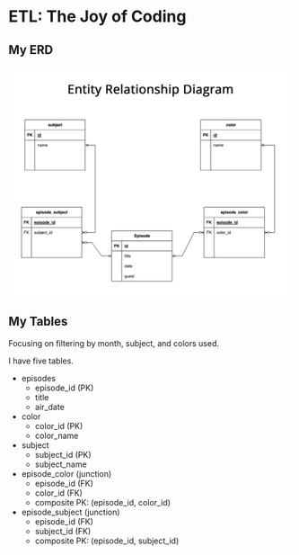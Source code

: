 # ETL: The Joy of Coding

## My ERD
![alt text](image.png)

## My Tables
Focusing on filtering by month, subject, and colors used.

I have five tables.
* episodes
	* episode_id (PK)
	* title
	* air_date
* color
	* color_id (PK)
	* color_name
* subject
	* subject_id (PK)
	* subject_name
* episode_color (junction)
	* episode_id (FK)
	* color_id (FK)
	* composite PK: (episode_id, color_id)
* episode_subject (junction)
	* episode_id (FK)
	* subject_id (FK)
	* composite PK: (episode_id, subject_id)

